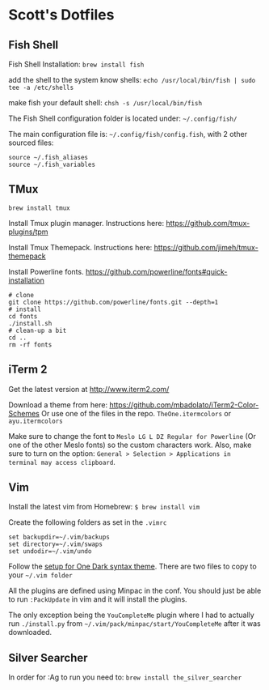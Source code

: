 # Scott's Dotfiles

## Fish Shell

Fish Shell Installation:
`brew install fish`

add the shell to the system know shells: `echo /usr/local/bin/fish | sudo tee -a /etc/shells`

make fish your default shell:
`chsh -s /usr/local/bin/fish`

The Fish Shell configuration folder is located under: `~/.config/fish/`

The main configuration file is: `~/.config/fish/config.fish`, with 2 other sourced files:

```
source ~/.fish_aliases
source ~/.fish_variables
```

## TMux
`brew install tmux`

Install Tmux plugin manager. Instructions here: https://github.com/tmux-plugins/tpm

Install Tmux Themepack. Instructions here: https://github.com/jimeh/tmux-themepack

Install Powerline fonts. https://github.com/powerline/fonts#quick-installation
```
# clone
git clone https://github.com/powerline/fonts.git --depth=1
# install
cd fonts
./install.sh
# clean-up a bit
cd ..
rm -rf fonts
```

## iTerm 2

Get the latest version at http://www.iterm2.com/

Download a theme from here: https://github.com/mbadolato/iTerm2-Color-Schemes
Or use one of the files in the repo. `TheOne.itermcolors` or `ayu.itermcolors`

Make sure to change the font to `Meslo LG L DZ Regular for Powerline` (Or one of the other Meslo fonts) so the custom characters work.
Also, make sure to turn on the option: `General > Selection > Applications in terminal may access clipboard`.

## Vim
Install the latest vim from Homebrew:
`$ brew install vim`

Create the following folders as set in the `.vimrc`
```
set backupdir=~/.vim/backups
set directory=~/.vim/swaps
set undodir=~/.vim/undo
```
Follow the [setup for One Dark syntax theme](https://github.com/joshdick/onedark.vim#installation). There are two files to copy to your `~/.vim folder`

All the plugins are defined using Minpac in the conf. You should just be able to run `:PackUpdate` in vim and it will install the plugins.

The only exception being the `YouCompleteMe` plugin where I had to actually run `./install.py` from `~/.vim/pack/minpac/start/YouCompleteMe` after it was downloaded.

## Silver Searcher
In order for :Ag to run you need to:
`brew install the_silver_searcher`
